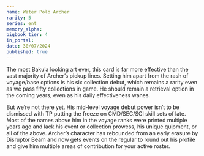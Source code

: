 ```yaml
---
name: Water Polo Archer
rarity: 5
series: ent
memory_alpha:
bigbook_tier: 4
in_portal:
date: 30/07/2024
published: true
---
```


The most Bakula looking art ever, this card is far more effective than the vast majority of Archer’s pickup lines. Setting him apart from the rash of voyage/base options is his six collection debut, which remains a rarity even as we pass fifty collections in game. He should remain a retrieval option in the coming years, even as his daily effectiveness wanes.

But we’re not there yet. His mid-level voyage debut power isn’t to be dismissed with TP putting the freeze on CMD/SEC/SCI skill sets of late. Most of the names above him in the voyage ranks were printed multiple years ago and lack his event or collection prowess, his unique quipment, or all of the above. Archer’s character has rebounded from an early erasure by Disruptor Beam and now gets events on the regular to round out his profile and give him multiple areas of contribution for your active roster.
